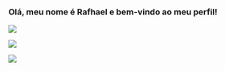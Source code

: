 ### Olá, meu nome é Rafhael e bem-vindo ao meu perfil!
<div>
<p>
<a href="https://github.com/RafhaelMatias"></a><a href="https://wa.me/5583996204641?text=Eu%20quero%20fazer%20um%20pedido" rel="nofollow" target=blank><img src="https://encrypted-tbn0.gstatic.com/images?q=tbn:ANd9GcQ1pmDjuyvpinDENw_AsKSu-RFP5s-GUtdmY3BwcO2x4lxMGxwlAN-q&usqp=CAU" data-canonical-src="https://img.shields.io/badge/WhatsApp-25D366?style=for-the-badge&amp;logo=whatsapp&amp;logoColor=white" style="max-width: 100%;"></a></p>
  
<p><a href="mailto:rafhael.matias@gmail.com"><img src="https://camo.githubusercontent.com/571384769c09e0c66b45e39b5be70f68f552db3e2b2311bc2064f0d4a9f5983b/68747470733a2f2f696d672e736869656c64732e696f2f62616467652f476d61696c2d4431343833363f7374796c653d666f722d7468652d6261646765266c6f676f3d676d61696c266c6f676f436f6c6f723d7768697465" data-canonical-src="https://img.shields.io/badge/Gmail-D14836?style=for-the-badge&amp;logo=gmail&amp;logoColor=white" style="max-width: 100%;"></a></p>
  
<p><a href="https://instagram.com/rafhaelmatias" rel="nofollow"><img src="https://a-static.mlcdn.com.br/470x352/adesivo-de-parede-100x100cm-logo-instagram-profissoes-ref-ade0840-nebula-decor/nebuladecor/810a4c0c878911eb9b484201ac1850e0/655e797034f33b73aa777a34926b2ac3.jpg" data-canonical-src="https://img.shields.io/badge/Instagram-E4405F?style=for-the-badge&amp;logo=instagram&amp;logoColor=white"></a></p>
  </div>
